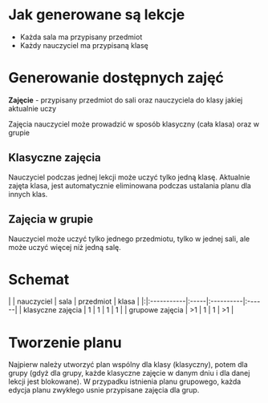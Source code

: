 # Jak generowane są lekcje #
  * Każda sala ma przypisany przedmiot
  * Każdy nauczyciel ma przypisaną klasę

# Generowanie dostępnych zajęć #
**Zajęcie** - przypisany przedmiot do sali oraz nauczyciela do klasy jakiej aktualnie uczy

Zajęcia nauczyciel może prowadzić w sposób klasyczny (cała klasa) oraz w grupie

## Klasyczne zajęcia ##
Nauczyciel podczas jednej lekcji może uczyć tylko jedną klasę. Aktualnie zajęta klasa, jest automatycznie eliminowana podczas ustalania planu dla innych klas.

## Zajęcia w grupie ##
Nauczyciel może uczyć tylko jednego przedmiotu, tylko w jednej sali, ale może uczyć więcej niż jedną salę.

# Schemat #

| | nauczyciel | sala | przedmiot | klasa |
|:|:-----------|:-----|:----------|:------|
| klasyczne zajęcia | 1          | 1    | 1         | 1     |
| grupowe zajęcia | >1         | 1    | 1         | >1    |

# Tworzenie planu #
Najpierw należy utworzyć plan wspólny dla klasy (klasyczny), potem dla grupy (gdyż dla grupy, każde klasyczne zajęcie w danym dniu i dla danej lekcji jest blokowane). W przypadku istnienia planu grupowego, każda edycja planu zwykłego usnie przypisane zajęcia dla grup.
